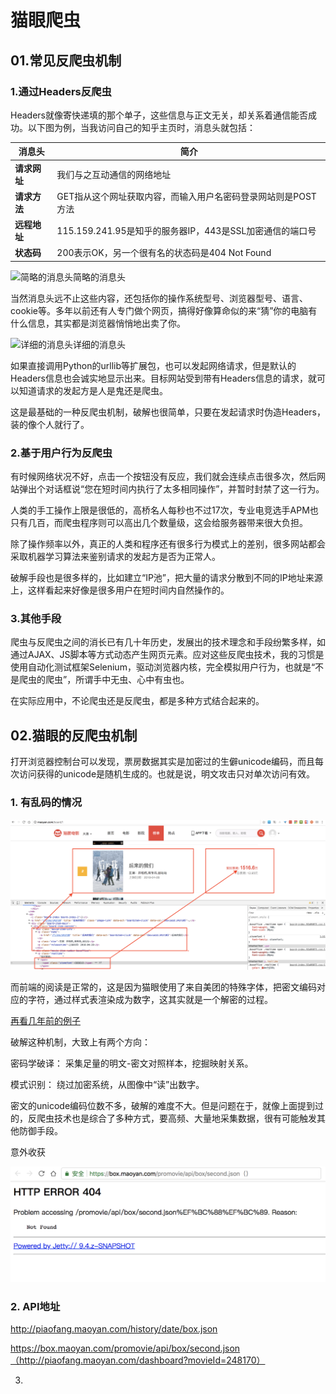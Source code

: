 # 猫眼爬虫

## 01.常见反爬虫机制

### 1.通过Headers反爬虫

Headers就像寄快递填的那个单子，这些信息与正文无关，却关系着通信能否成功。以下图为例，当我访问自己的知乎主页时，消息头就包括：

消息头      | 简介                                     
-------- | ---------------------------------------
**请求网址** | 我们与之互动通信的网络地址                          
**请求方法** | GET指从这个网址获取内容，而输入用户名密码登录网站则是POST方法     
**远程地址** | 115.159.241.95是知乎的服务器IP，443是SSL加密通信的端口号
**状态码**  | 200表示OK，另一个很有名的状态码是404 Not Found       

![简略的消息头](https://jizhi-10061919.file.myqcloud.com/blog/b350aad1839770df1471f3bdb2f33280.png)简略的消息头

当然消息头远不止这些内容，还包括你的操作系统型号、浏览器型号、语言、cookie等。多年以前还有人专门做个网页，搞得好像算命似的来“猜”你的电脑有什么信息，其实都是浏览器悄悄地出卖了你。

![详细的消息头](https://jizhi-10061919.file.myqcloud.com/blog/ef39fccfad7aff4159f6cd960f0e42c9.png)详细的消息头

如果直接调用Python的urllib等扩展包，也可以发起网络请求，但是默认的Headers信息也会诚实地显示出来。目标网站受到带有Headers信息的请求，就可以知道请求的发起方是人是鬼还是爬虫。

这是最基础的一种反爬虫机制，破解也很简单，只要在发起请求时伪造Headers，装的像个人就行了。

### 2.基于用户行为反爬虫

有时候网络状况不好，点击一个按钮没有反应，我们就会连续点击很多次，然后网站弹出个对话框说“您在短时间内执行了太多相同操作”，并暂时封禁了这一行为。

人类的手工操作上限是很低的，高桥名人每秒也不过17次，专业电竞选手APM也只有几百，而爬虫程序则可以高出几个数量级，这会给服务器带来很大负担。

除了操作频率以外，真正的人类和程序还有很多行为模式上的差别，很多网站都会采取机器学习算法来鉴别请求的发起方是否为正常人。

破解手段也是很多样的，比如建立“IP池”，把大量的请求分散到不同的IP地址来源上，这样看起来好像是很多用户在短时间内自然操作的。

### 3.其他手段

爬虫与反爬虫之间的消长已有几十年历史，发展出的技术理念和手段纷繁多样，如通过AJAX、JS脚本等方式动态产生网页元素。应对这些反爬虫技术，我的习惯是使用自动化测试框架Selenium，驱动浏览器内核，完全模拟用户行为，也就是“不是爬虫的爬虫”，所谓手中无虫、心中有虫也。

在实际应用中，不论爬虫还是反爬虫，都是多种方式结合起来的。



## 02.猫眼的反爬虫机制

打开浏览器控制台可以发现，票房数据其实是加密过的生僻unicode编码，而且每次访问获得的unicode是随机生成的。也就是说，明文攻击只对单次访问有效。

### 1. 有乱码的情况

![猫眼乱码.png](./images/maoyanluanma.png)

而前端的阅读是正常的，这是因为猫眼使用了来自美团的特殊字体，把密文编码对应的字符，通过样式表渲染成为数字，这其实就是一个解密的过程。

[再看几年前的例子](https://github.com/HiddenStrawberry/meituan-movie-price-crawler)

破解这种机制，大致上有两个方向：

密码学破译： 采集足量的明文-密文对照样本，挖掘映射关系。

模式识别： 绕过加密系统，从图像中“读”出数字。

密文的unicode编码位数不多，破解的难度不大。但是问题在于，就像上面提到过的，反爬虫技术也是综合了多种方式，要高频、大量地采集数据，很有可能触发其他防御手段。

意外收获

![404](./images/404.png)

### 2. API地址

http://piaofang.maoyan.com/history/date/box.json

https://box.maoyan.com/promovie/api/box/second.json（http://piaofang.maoyan.com/dashboard?movieId=248170）


3. 



